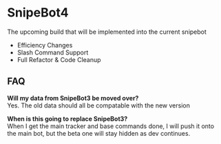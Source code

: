 # SnipeBot4
The upcoming build that will be implemented into the current snipebot
- Efficiency Changes
- Slash Command Support
- Full Refactor & Code Cleanup

## FAQ
**Will my data from SnipeBot3 be moved over?**  
Yes. The old data should all be compatable with the new version

**When is this going to replace SnipeBot3?**  
When I get the main tracker and base commands done, I will push it onto the main bot, but the beta one will stay hidden as dev continues.
